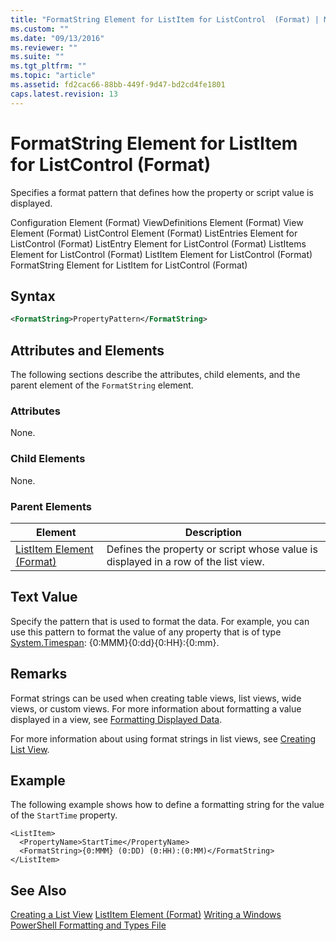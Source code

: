 ```yaml
---
title: "FormatString Element for ListItem for ListControl  (Format) | Microsoft Docs"
ms.custom: ""
ms.date: "09/13/2016"
ms.reviewer: ""
ms.suite: ""
ms.tgt_pltfrm: ""
ms.topic: "article"
ms.assetid: fd2cac66-88bb-449f-9d47-bd2cd4fe1801
caps.latest.revision: 13
---
```

# FormatString Element for ListItem for ListControl  (Format)
Specifies a format pattern that defines how the property or script value is displayed.

 Configuration Element (Format)
ViewDefinitions Element (Format)
View Element (Format)
ListControl Element (Format)
ListEntries Element for ListControl (Format)
ListEntry Element for ListControl (Format)
ListItems Element for ListControl (Format)
ListItem Element for ListControl (Format)
FormatString Element for ListItem for ListControl (Format)

## Syntax

```xml
<FormatString>PropertyPattern</FormatString>
```

## Attributes and Elements
 The following sections describe the attributes, child elements, and the parent element of the `FormatString` element.

### Attributes
 None.

### Child Elements
 None.

### Parent Elements

|Element|Description|
|-------------|-----------------|
|[ListItem Element (Format)](./listitem-element-for-listitems-for-listcontrol-format.md)|Defines the property or script whose value is displayed in a row of the list view.|

## Text Value
 Specify the pattern that is used to format the data. For example, you can use this pattern to format the value of any property that is of type [System.Timespan](/dotnet/api/System.TimeSpan): {0:MMM}{0:dd}{0:HH}:{0:mm}.

## Remarks
 Format strings can be used when creating table views, list views, wide views, or custom views. For more information about formatting a value displayed in a view, see [Formatting Displayed Data](./formatting-displayed-data.md).

 For more information about using format strings in list views, see [Creating List View](./creating-a-list-view.md).

## Example
 The following example shows how to define a formatting string for the value of the `StartTime` property.

```
<ListItem>
  <PropertyName>StartTime</PropertyName>
  <FormatString>{0:MMM} (0:DD) (0:HH):(0:MM)</FormatString>
</ListItem>
```

## See Also
 [Creating a List View](./creating-a-list-view.md)
 [ListItem Element (Format)](./listitem-element-for-listitems-for-listcontrol-format.md)
 [Writing a Windows PowerShell Formatting and Types File](./writing-a-windows-powershell-formatting-file.md)
